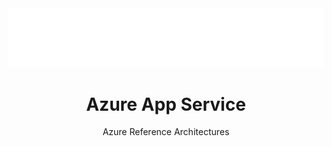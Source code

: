<style type="text/css">
section.pnp {
    max-width: 1600px;
    margin: 0 auto;
    padding: 0 16px;
}
.pnp header {
    background-color: #007bb8;
    color: white;
    margin-bottom: 0.5em;
}
.pnp header div {
    padding: 1em;
}
.pnp header h1 + span {
    margin-top: -8px;
    display: block;
}
.pnp header a {
    display: block;
    margin-bottom: 40px;
}
.pnp header a img {
    width: 180px;
}
.refArchPanel {
    display: flex;
    flex-wrap: wrap;
}
.refArchPanel li {
    flex: 0 1 33%
}
</style>
<header>
    <div>
        <a href="http://aka.ms/mspnp" title="patterns & practices"><img src="../_includes/media/pnp-logo-night.svg" alt="patterns &amp; practices"></a>
        <h1>Azure App Service</h1>
        <span>Azure Reference Architectures</span>
    </div>
</header>